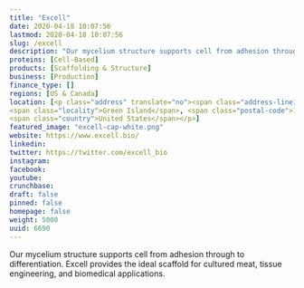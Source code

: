 ```yaml
---
title: "Excell"
date: 2020-04-18 10:07:56
lastmod: 2020-04-18 10:07:56
slug: /excell
description: "Our mycelium structure supports cell from adhesion through to differentiation. Excell provides the ideal scaffold for cultured meat, tissue engineering, and biomedical applications."
proteins: [Cell-Based]
products: [Scaffolding & Structure]
business: [Production]
finance_type: []
regions: [US & Canada]
location: [<p class="address" translate="no"><span class="address-line1">Cohoes Avenue</span><br>
<span class="locality">Green Island</span>, <span class="postal-code">12183</span><br>
<span class="country">United States</span></p>]
featured_image: "excell-cap-white.png"
website: https://www.excell.bio/
linkedin: 
twitter: https://twitter.com/excell_bio
instagram: 
facebook: 
youtube: 
crunchbase: 
draft: false
pinned: false
homepage: false
weight: 5000
uuid: 6690
---
```

Our mycelium structure supports cell from adhesion through to differentiation. Excell provides the ideal scaffold for cultured meat, tissue engineering, and biomedical applications.

